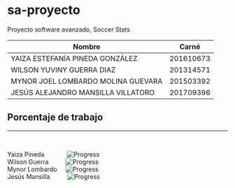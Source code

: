 # sa-proyecto
Proyecto software avanzado, Soccer Stats

<center>

| Nombre | Carné |
|---|---|
| YAIZA ESTEFANÍA PINEDA GONZÁLEZ| 201610673 |
| WILSON YUVINY GUERRA DIAZ | 201314571 |
| MYNOR JOEL LOMBARDO MOLINA GUEVARA | 201503392 |
| JESÚS ALEJANDRO MANSILLA VILLATORO | 201709396 |

 </center>

## Porcentaje de trabajo
------------
<br>

Yaiza Pineda  &nbsp;&nbsp;&nbsp;&nbsp;&nbsp;&nbsp;&nbsp;&nbsp;&nbsp;&nbsp;&nbsp; ![Progress](https://progress-bar.dev/0/)
<br>
Wilson Guerra  &nbsp;&nbsp;&nbsp;&nbsp;&nbsp;&nbsp;&nbsp;&nbsp; ![Progress](https://progress-bar.dev/0/)
<br>
Mynor Lombardo &nbsp;&nbsp;&nbsp; ![Progress](https://progress-bar.dev/0/)
<br>
Jesús Mansilla &nbsp;&nbsp;&nbsp;&nbsp;&nbsp;&nbsp;&nbsp;&nbsp; ![Progress](https://progress-bar.dev/0/)
<br>


